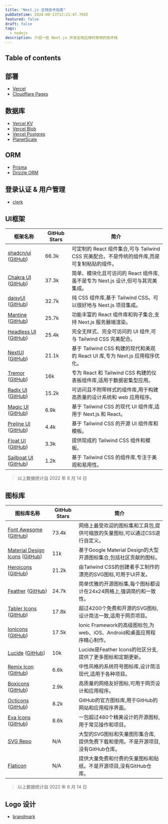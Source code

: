 ```yaml
---
title: "Next.js 全栈技术指南"
pubDatetime: 2024-08-13T12:21:47.769Z
featured: false
draft: false
tags:
  - nodejs
description: 介绍一些 Next.js 开发全栈应用时常用的技术栈
---
```


## Table of contents

## 部署

- [Vercel](https://vercel.com/)
- [Cloudflare Pages](https://pages.cloudflare.com/)

## 数据库

- [Vercel KV](https://vercel.com/docs/storage/vercel-kv)
- [Vercel Blob](https://vercel.com/docs/storage/vercel-blob)
- [Vercel Postgres](https://vercel.com/docs/storage/vercel-postgres)
- [PlanetScale](https://planetscale.com/)

## ORM

- [Prisma](https://www.prisma.io/)
- [Drizzle ORM](https://drizzle.dev/)

## 登录认证 & 用户管理

- [clerk](https://clerk.com/)

## UI框架
| 框架名称                                                                                          | GitHub Stars | 简介                                                        |
| --------------------------------------------------------------------------------------------- | ------------ | --------------------------------------------------------- |
| [shadcn/ui](https://ui.shadcn.com/) ([GitHub](https://github.com/shadcn/ui))                  | 66.3k        | 可定制的 React 组件集合,可与 Tailwind CSS 完美配合。不是传统的组件库,而是可复制粘贴的组件。 |
| [Chakra UI](https://chakra-ui.com/) ([GitHub](https://github.com/chakra-ui/chakra-ui))        | 37.3k        | 简单、模块化且可访问的 React 组件库,虽不是专为 Next.js 设计,但可与其完美集成。          |
| [daisyUI](https://daisyui.com/) ([GitHub](https://github.com/saadeghi/daisyui))               | 32.7k        | 纯 CSS 组件库,基于 Tailwind CSS。可以很好地与 Next.js 项目集成。            |
| [Mantine](https://mantine.dev/) ([GitHub](https://github.com/mantinedev/mantine))             | 25.7k        | 功能丰富的 React 组件库和钩子集合,支持 Next.js 服务器端渲染。                   |
| [Headless UI](https://headlessui.com/) ([GitHub](https://github.com/tailwindlabs/headlessui)) | 25.4k        | 完全无样式、完全可访问的 UI 组件,可与 Tailwind CSS 完美配合。                  |
| [NextUI](https://nextui.org/) ([GitHub](https://github.com/nextui-org/nextui))                | 21.1k        | 基于 Tailwind CSS 构建的现代和美观的 React UI 库,专为 Next.js 应用程序优化。   |
| [Tremor](https://www.tremor.so/) ([GitHub](https://github.com/tremorlabs/tremor))             | 16k          | 专为 React 和 Tailwind CSS 构建的仪表板组件库,适用于数据密集型应用。             |
| [Radix UI](https://www.radix-ui.com/) ([GitHub](https://github.com/radix-ui/primitives))      | 15.2k        | 可访问且不附带样式的组件库,用于构建高质量的设计系统和 web 应用程序。                     |
| [Magic UI](https://magicui.design/) ([GitHub](https://github.com/magicuidesign/magicui))      | 6.9k         | 基于 Tailwind CSS 的现代 UI 组件库,适用于 Next.js 和 React。           |
| [Preline UI](https://preline.co/) ([GitHub](https://github.com/htmlstreamofficial/preline))   | 4.4k         | 基于 Tailwind CSS 的开源 UI 组件库和模板。                            |
| [Float UI](https://www.floatui.com/) ([GitHub](https://github.com/MarsX-dev/floatui))         | 3.3k         | 提供现成的 Tailwind CSS 组件和模板。                                 |
| [Sailboat UI](https://sailboatui.com/) ([GitHub](https://github.com/sailboatui/sailboatui))   | 1.2k         | 基于 Tailwind CSS 的组件库,专注于美观和易用性。                           |
> 以上数据统计自 2022 年 8 月 14 日

## 图标库

| 图标库名称                                                                                                              | GitHub Stars | 简介                                                 |
| ------------------------------------------------------------------------------------------------------------------ | ------------ | -------------------------------------------------- |
| [Font Awesome](https://fontawesome.com/) ([GitHub](https://github.com/FortAwesome/Font-Awesome))                   | 73.4k        | 网络上最受欢迎的图标集和工具包,提供可缩放的矢量图标,可以通过CSS进行自定义。           |
| [Material Design Icons](https://materialdesignicons.com/) ([GitHub](https://github.com/Templarian/MaterialDesign)) | 11k          | 基于Google Material Design的大型开源图标集合,包括社区贡献的图标。       |
| [Heroicons](https://heroicons.com/) ([GitHub](https://github.com/tailwindlabs/heroicons))                          | 21.2k        | 由Tailwind CSS的创建者手工制作的漂亮的SVG图标,可用于UI开发。            |
| [Feather](https://feathericons.com/) ([GitHub](https://github.com/feathericons/feather))                           | 24.7k        | 简单优雅的开源图标集,每个图标都设计在24x24网格上,强调简约和一致性。              |
| [Tabler Icons](https://tabler-icons.io/) ([GitHub](https://github.com/tabler/tabler-icons))                        | 17.8k        | 超过4200个免费和开源的SVG图标,设计简洁一致,适用于网页项目。                 |
| [Ionicons](https://ionic.io/ionicons) ([GitHub](https://github.com/ionic-team/ionicons))                           | 17.5k        | Ionic Framework的高级图标包,为web、iOS、Android和桌面应用程序精心制作。 |
| [Lucide](https://lucide.dev/) ([GitHub](https://github.com/lucide-icons/lucide))                                   | 10k          | Lucide是Feather Icons的社区分支,提供了更多图标和定期更新。            |
| [Remix Icon](https://remixicon.com/) ([GitHub](https://github.com/Remix-Design/RemixIcon))                         | 6.6k         | 中性风格的系统符号图标库,设计简洁现代,适用于各种项目。                       |
| [Boxicons](https://boxicons.com/) ([GitHub](https://github.com/atisawd/boxicons))                                  | 2.9k         | 高质量的网络友好图标,可用于网页设计和应用程序。                           |
| [Octicons](https://primer.style/octicons/) ([GitHub](https://github.com/primer/octicons))                          | 8.2k         | GitHub的官方图标库,用于GitHub的网站和应用程序界面。                   |
| [Eva Icons](https://akveo.github.io/eva-icons/) ([GitHub](https://github.com/akveo/eva-icons))                     | 8.6k         | 一包超过480个精美设计的开源图标,用于常见操作和项目。                       |
| [SVG Repo](https://www.svgrepo.com/)                                                                               | N/A          | 大型的SVG图标和矢量图形集合库,提供免费下载和使用。不是开源项目,没有GitHub仓库。      |
| [Flaticon](https://www.flaticon.com/)                                                                              | N/A          | 提供大量免费和付费的矢量图标和贴纸。不是开源项目,没有GitHub仓库。               |
> 以上数据统计自 2022 年 8 月 14 日

## Logo 设计

- [brandmark](https://app.brandmark.io/v3/)
